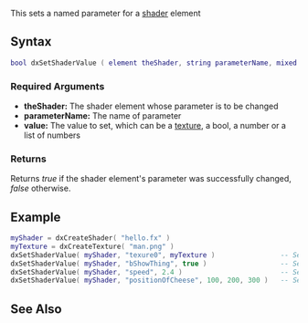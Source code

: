 This sets a named parameter for a [shader](/shader.md "wikilink") element

Syntax
------

``` lua
bool dxSetShaderValue ( element theShader, string parameterName, mixed value )
```

### Required Arguments

-   **theShader:** The shader element whose parameter is to be changed
-   **parameterName:** The name of parameter
-   **value:** The value to set, which can be a [texture](/texture.md "wikilink"), a bool, a number or a list of numbers

### Returns

Returns *true* if the shader element's parameter was successfully changed, *false* otherwise.

Example
-------

``` lua
myShader = dxCreateShader( "hello.fx" )
myTexture = dxCreateTexture( "man.png" )
dxSetShaderValue( myShader, "texure0", myTexture )                -- Set a texture
dxSetShaderValue( myShader, "bShowThing", true )                  -- Set a bool                  
dxSetShaderValue( myShader, "speed", 2.4 )                        -- Set a number
dxSetShaderValue( myShader, "positionOfCheese", 100, 200, 300 )   -- Set a list of numbers
```

See Also
--------
